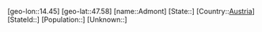 ﻿---
location: [47.58,14.45]
type: City
tags:
- geo/City


SpocWebEntityId: 28672
isDeleted: false
confidential: public

---
[geo-lon::14.45]
[geo-lat::47.58]
[name::Admont]
[State::]
[Country::[Austria](geo/Continent/Europe/Austria.md)]
[StateId::]
[Population::]
[Unknown::]

